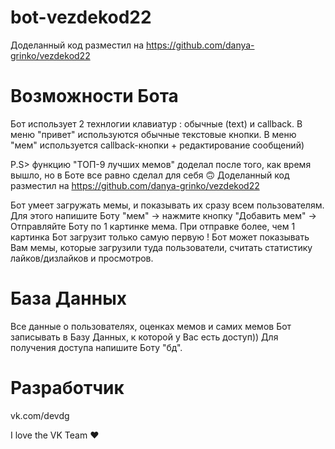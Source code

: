# bot-vezdekod22
Доделанный код разместил на https://github.com/danya-grinko/vezdekod22

# Возможности Бота
Бот использует 2 технлогии клавиатур : обычные (text) и callback.
В меню "привет" используются обычные текстовые кнопки.
В меню "мем" используется callback-кнопки + редактирование сообщений)

P.S> функцию "ТОП-9 лучших мемов" доделал после того, как время вышло, но в Боте все равно сделал для себя 🙃
Доделанный код разместил на https://github.com/danya-grinko/vezdekod22
 
Бот умеет загружать мемы, и показывать их сразу всем пользователям. Для этого напишите Боту "мем" -> нажмите кнопку "Добавить мем" -> Отправляйте Боту по 1 картинке мема. При отправке более, чем 1 картинка Бот загрузит только самую первую !
Бот может показывать Вам мемы, которые загрузили туда пользователи, считать статистику лайков/дизлайков и просмотров.

# База Данных
Все данные о пользователях, оценках мемов и самих мемов Бот записывать в Базу Данных, к которой у Вас есть доступ))
Для получения доступа напишите Боту "бд".

# Разработчик 
vk.com/devdg

I love the VK Team ❤️
